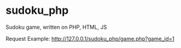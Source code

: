 # sudoku_php
Sudoku game, written on PHP, HTML, JS

Request Example: http://127.0.0.1/sudoku_php/game.php?game_id=1

